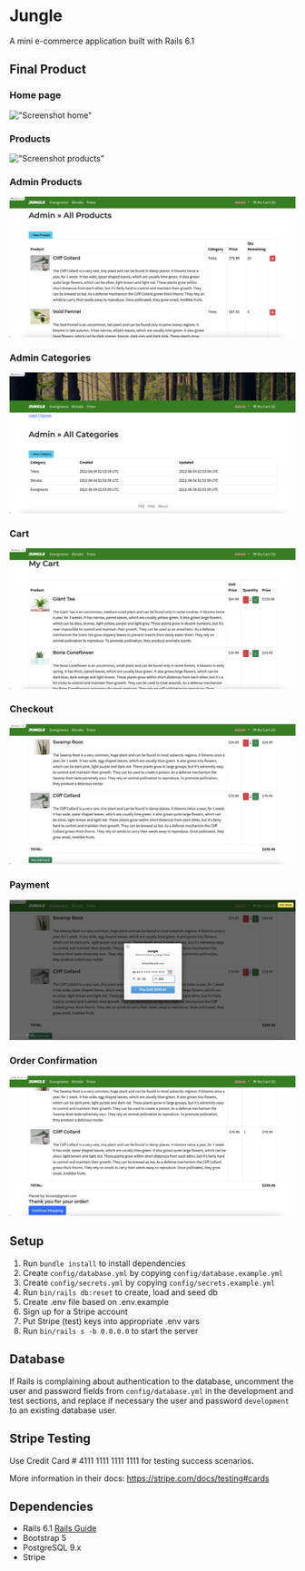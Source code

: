 # Jungle

A mini e-commerce application built with Rails 6.1 


## Final Product


### Home page

!["Screenshot home"](https://github.com/JRam2022/JungleRails/blob/master/docs/home-page.png?raw=true)

### Products

!["Screenshot products"](https://github.com/JRam2022/JungleRails/blob/master/docs/home-products.png?raw=true)

### Admin Products

!["Screenshot admin products"](https://github.com/JRam2022/JungleRails/blob/master/docs/admin-products.png?raw=true)

### Admin Categories

!["Screenshot admin categories"](https://github.com/JRam2022/JungleRails/blob/master/docs/admin-categories.png?raw=true)

### Cart

!["Screenshot cart"](https://github.com/JRam2022/JungleRails/blob/master/docs/cart-page.png?raw=true)

### Checkout

!["Screenshot checkout"](https://github.com/JRam2022/JungleRails/blob/master/docs/checkout-cart.png?raw=true)

### Payment

!["Screenshot payment"](https://github.com/JRam2022/JungleRails/blob/master/docs/checkout-payment.png?raw=true)

### Order Confirmation

!["Screenshot confirmation"](https://github.com/JRam2022/JungleRails/blob/master/docs/order-confirmed.png?raw=true)



## Setup

1. Run `bundle install` to install dependencies
2. Create `config/database.yml` by copying `config/database.example.yml`
3. Create `config/secrets.yml` by copying `config/secrets.example.yml`
4. Run `bin/rails db:reset` to create, load and seed db
5. Create .env file based on .env.example
6. Sign up for a Stripe account
7. Put Stripe (test) keys into appropriate .env vars
8. Run `bin/rails s -b 0.0.0.0` to start the server

## Database

If Rails is complaining about authentication to the database, uncomment the user and password fields from `config/database.yml` in the development and test sections, and replace if necessary the user and password `development` to an existing database user.

## Stripe Testing

Use Credit Card # 4111 1111 1111 1111 for testing success scenarios.

More information in their docs: <https://stripe.com/docs/testing#cards>

## Dependencies

- Rails 6.1 [Rails Guide](http://guides.rubyonrails.org/v6.1/)
- Bootstrap 5
- PostgreSQL 9.x
- Stripe
